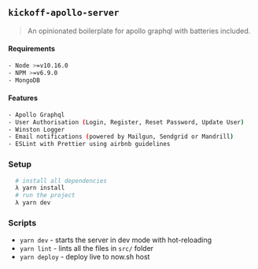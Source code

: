 ## `kickoff-apollo-server`

> An opinionated boilerplate for apollo graphql with batteries included.

#### Requirements

```bash
- Node >=v10.16.0
- NPM >=v6.9.0
- MongoDB
```

#### Features

```bash
- Apollo Graphql
- User Authorisation (Login, Register, Reset Password, Update User)
- Winston Logger
- Email notifications (powered by Mailgun, Sendgrid or Mandrill)
- ESLint with Prettier using airbnb guidelines
```

### Setup

```bash
  # install all dependencies
  λ yarn install
  # run the project
  λ yarn dev
```

### Scripts

- `yarn dev` - starts the server in dev mode with hot-reloading
- `yarn lint` - lints all the files in `src/` folder
- `yarn deploy` - deploy live to now.sh host
